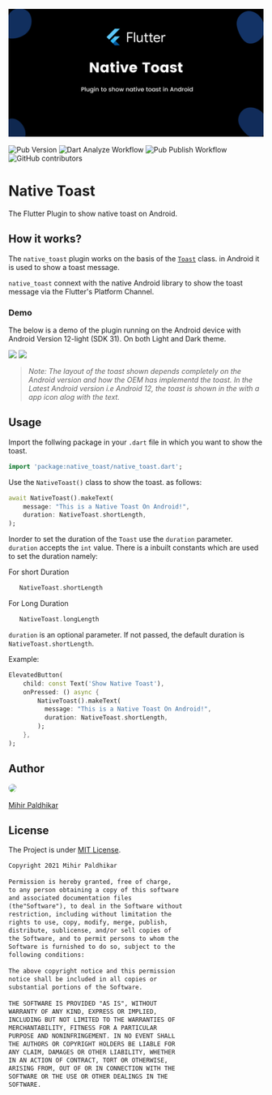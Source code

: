 ![Native Toast](./assets/project_banner.png)


![Pub Version](https://img.shields.io/pub/v/native_toast?color=g&label=Package%20Version&logo=flutter&logoColor=blue&style=flat)
![Dart Analyze Workflow](https://github.com/imihirpaldhikar/native_toast/actions/workflows/plugin-analyze.yml/badge.svg)
![Pub Publish Workflow](https://github.com/imihirpaldhikar/native_toast/actions/workflows/pub-publish.yml/badge.svg)
![GitHub contributors](https://img.shields.io/github/contributors/imihirpaldhikar/native_toast)

# Native Toast

The Flutter Plugin to show native toast on Android.

## How it works?

The ```native_toast``` plugin works on the basis of the [`Toast`](https://developer.android.com/reference/android/widget/Toast) class. in Android it is used to show a toast message.

```native_toast``` connext with the native Android library to show the toast message via the Flutter's Platform Channel.

### Demo

The below is a demo of the plugin running on the Android device with Android Version 12-light (SDK 31). On both Light and Dark theme.

<img src="./assets/demo-light.png" height=500>
<img src="./assets/demo.png" height=500>

> *Note: The layout of the toast shown depends completely on the Android version and how the OEM has implementd the toast. In the Latest Android version i.e Android 12, the toast is shown in the with a app icon alog with the text.*

## Usage

Import the follwing package in your ```.dart``` file in which you want to show the toast.

```dart
import 'package:native_toast/native_toast.dart';
```

Use the ```NativeToast()``` class to show the toast. as follows:

```dart
await NativeToast().makeText(
    message: "This is a Native Toast On Android!",
    duration: NativeToast.shortLength,
);
```
 Inorder to set the duration of the ```Toast``` use the ```duration``` parameter.
 ```duration``` accepts the ```int``` value. There is a inbuilt constants which are used to set the duration namely:

For short Duration
 ```dart
    NativeToast.shortLength
 ```

For Long Duration
 ```dart
    NativeToast.longLength
 ```
 ```duration``` is an optional parameter. If not passed, the default duration is ```NativeToast.shortLength```.


Example:

```dart
ElevatedButton(
    child: const Text('Show Native Toast'),
    onPressed: () async {
        NativeToast().makeText(
          message: "This is a Native Toast On Android!",
          duration: NativeToast.shortLength,
        );
    },
);
```

## Author

<img src="https://avatars.githubusercontent.com/u/68847718" width=100 style=" border-radius: 50%;">

[Mihir Paldhikar](https://github.com/imihirpaldhikar)

 ## License
 The Project is under [MIT License](./LICENSE).

 ```
 Copyright 2021 Mihir Paldhikar

Permission is hereby granted, free of charge, 
to any person obtaining a copy of this software
and associated documentation files
(the"Software"), to deal in the Software without
restriction, including without limitation the
rights to use, copy, modify, merge, publish,
distribute, sublicense, and/or sell copies of
the Software, and to permit persons to whom the
Software is furnished to do so, subject to the
following conditions:

The above copyright notice and this permission
notice shall be included in all copies or
substantial portions of the Software.

THE SOFTWARE IS PROVIDED "AS IS", WITHOUT
WARRANTY OF ANY KIND, EXPRESS OR IMPLIED,
INCLUDING BUT NOT LIMITED TO THE WARRANTIES OF
MERCHANTABILITY, FITNESS FOR A PARTICULAR
PURPOSE AND NONINFRINGEMENT. IN NO EVENT SHALL
THE AUTHORS OR COPYRIGHT HOLDERS BE LIABLE FOR
ANY CLAIM, DAMAGES OR OTHER LIABILITY, WHETHER
IN AN ACTION OF CONTRACT, TORT OR OTHERWISE,
ARISING FROM, OUT OF OR IN CONNECTION WITH THE
SOFTWARE OR THE USE OR OTHER DEALINGS IN THE
SOFTWARE.
 ```